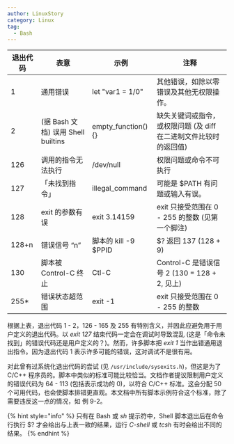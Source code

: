 ```yaml
---
author: LinuxStory
category: Linux
tag:
  - Bash
---
```

退出代码 | 表意 | 示例 | 注释
-------- | ---- | ---- |------
1 | 通用错误 | let "var1 = 1/0" | 其他错误，如除以零错误及其他无权限操作。
2 | (据 Bash 文档) 误用 Shell builtins | empty_function() {} | 缺失关键词或指令，或权限问题 (及 diff 在二进制文件比较时的返回值)
126 | 调用的指令无法执行 | /dev/null | 权限问题或命令不可执行
127 | 「未找到指令」 | illegal_command | 可能是 $PATH 有问题或输入有误。
128 | exit 的参数有误 | exit 3.14159 | exit 只接受范围在 0 - 255 的整数 (见第一个脚注)
128+n | 错误信号 “n” | 脚本的 kill -9 $PPID | $? 返回 137 (128 + 9)
130 | 脚本被 Control-C 终止 | Ctl-C | Control-C 是错误信号 2 (130 = 128 + 2, 见上)
255\* | 错误状态超范围 | exit -1 | exit 只接受范围在 0 - 255 的整数

根据上表，退出代码 1 - 2，126 - 165 及 255 有特别含义，并因此应避免用于用户定义的退出代码。以 *exit 127* 结束代码一定会在调试时导致混乱 (这是「命令未找到」的错误代码还是用户定义的？)。然而，许多脚本把 *exit 1* 当作出错通用退出指令。因为退出代码 1 表示许多可能的错误，这对调试不是很有用。

对此曾有过系统化退出代码的尝试 (见 `/usr/include/sysexits.h`)，但这是为了 C/C++ 程序员的。脚本中类似的标准可能比较恰当。文档作者提议限制用户定义的错误代码为 64 - 113 (包括表示成功的 0)，以符合 C/C++ 标准。这会分配 50 个可用代码，也会使脚本排错更直观。本文档中所有脚本示例符合这个标准，除了需要违反这一点的情况，如 例 9-2。

{% hint style="info" %}
只有在 Bash 或 *sh* 提示符中，Shell 脚本退出后在命令行执行 $? 才会给出与上表一致的结果，运行 *C-shell* 或 *tcsh* 有时会给出不同的结果。
{% endhint %}
